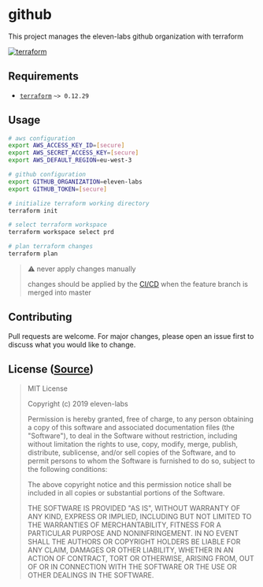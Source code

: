 # github

This project manages the eleven-labs github organization with terraform

[![terraform](https://github.com/eleven-labs/github/workflows/terraform/badge.svg?branch=master&event=push)](https://github.com/eleven-labs/github/actions?query=workflow:terraform+branch:master)

## Requirements
- [`terraform`](https://www.terraform.io/downloads.html) `~> 0.12.29`

## Usage
```bash
# aws configuration
export AWS_ACCESS_KEY_ID=[secure]
export AWS_SECRET_ACCESS_KEY=[secure]
export AWS_DEFAULT_REGION=eu-west-3

# github configuration
export GITHUB_ORGANIZATION=eleven-labs
export GITHUB_TOKEN=[secure]

# initialize terraform working directory
terraform init

# select terraform workspace
terraform workspace select prd

# plan terraform changes
terraform plan
```

> :warning: never apply changes manually
>
> changes should be applied by the [CI/CD](https://github.com/eleven-labs/github/actions?query=workflow:terraform) when the feature branch is merged into master

## Contributing
Pull requests are welcome. For major changes, please open an issue first to discuss what you would like to change.

## License ([Source](https://github.com/eleven-labs/github/blob/master/LICENSE))

> MIT License
>
> Copyright (c) 2019 eleven-labs
>
> Permission is hereby granted, free of charge, to any person obtaining a copy
> of this software and associated documentation files (the "Software"), to deal
> in the Software without restriction, including without limitation the rights
> to use, copy, modify, merge, publish, distribute, sublicense, and/or sell
> copies of the Software, and to permit persons to whom the Software is
> furnished to do so, subject to the following conditions:
>
> The above copyright notice and this permission notice shall be included in all
> copies or substantial portions of the Software.
>
> THE SOFTWARE IS PROVIDED "AS IS", WITHOUT WARRANTY OF ANY KIND, EXPRESS OR
> IMPLIED, INCLUDING BUT NOT LIMITED TO THE WARRANTIES OF MERCHANTABILITY,
> FITNESS FOR A PARTICULAR PURPOSE AND NONINFRINGEMENT. IN NO EVENT SHALL THE
> AUTHORS OR COPYRIGHT HOLDERS BE LIABLE FOR ANY CLAIM, DAMAGES OR OTHER
> LIABILITY, WHETHER IN AN ACTION OF CONTRACT, TORT OR OTHERWISE, ARISING FROM,
> OUT OF OR IN CONNECTION WITH THE SOFTWARE OR THE USE OR OTHER DEALINGS IN THE
> SOFTWARE.
